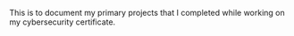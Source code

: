 This is to document my primary projects that I completed while working on my cybersecurity certificate.
